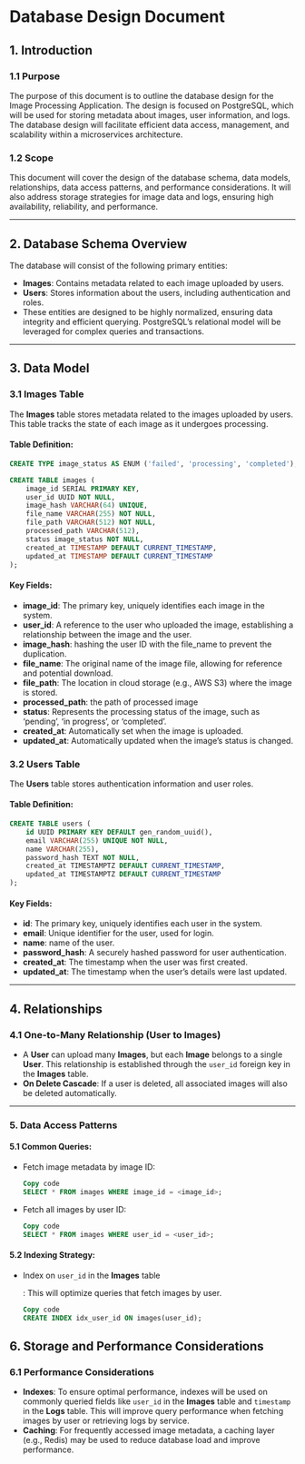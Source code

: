 # **Database Design Document**

## **1. Introduction**

### **1.1 Purpose**

The purpose of this document is to outline the database design for the Image Processing Application. The design is focused on PostgreSQL, which will be used for storing metadata about images, user information, and logs. The database design will facilitate efficient data access, management, and scalability within a microservices architecture.

### **1.2 Scope**

This document will cover the design of the database schema, data models, relationships, data access patterns, and performance considerations. It will also address storage strategies for image data and logs, ensuring high availability, reliability, and performance.

------

## **2. Database Schema Overview**

The database will consist of the following primary entities:

- **Images**: Contains metadata related to each image uploaded by users.
- **Users**: Stores information about the users, including authentication and roles.
- These entities are designed to be highly normalized, ensuring data integrity and efficient querying. PostgreSQL’s relational model will be leveraged for complex queries and transactions.

------

## **3. Data Model**

### **3.1 Images Table**

The **Images** table stores metadata related to the images uploaded by users. This table tracks the state of each image as it undergoes processing.

#### **Table Definition:**

```sql
CREATE TYPE image_status AS ENUM ('failed', 'processing', 'completed');

CREATE TABLE images (
    image_id SERIAL PRIMARY KEY,                
    user_id UUID NOT NULL,
    image_hash VARCHAR(64) UNIQUE,                      
    file_name VARCHAR(255) NOT NULL,            
    file_path VARCHAR(512) NOT NULL, 
    processed_path VARCHAR(512),         
    status image_status NOT NULL,               
    created_at TIMESTAMP DEFAULT CURRENT_TIMESTAMP,  
    updated_at TIMESTAMP DEFAULT CURRENT_TIMESTAMP   
);

```

#### **Key Fields:**

- **image_id**: The primary key, uniquely identifies each image in the system.
- **user_id**: A reference to the user who uploaded the image, establishing a relationship between the image and the user.
- **image_hash**: hashing the user ID with the file_name to prevent the duplication.
- **file_name**: The original name of the image file, allowing for reference and potential download.
- **file_path**: The location in cloud storage (e.g., AWS S3) where the image is stored.
- **processed_path**: the path of processed image
- **status**: Represents the processing status of the image, such as ‘pending’, ‘in progress’, or ‘completed’.
- **created_at**: Automatically set when the image is uploaded.
- **updated_at**: Automatically updated when the image’s status is changed.

### **3.2 Users Table**

The **Users** table stores authentication information and user roles.

#### **Table Definition:**

```sql
CREATE TABLE users (
    id UUID PRIMARY KEY DEFAULT gen_random_uuid(),
    email VARCHAR(255) UNIQUE NOT NULL,
    name VARCHAR(255),
    password_hash TEXT NOT NULL,
    created_at TIMESTAMPTZ DEFAULT CURRENT_TIMESTAMP,
    updated_at TIMESTAMPTZ DEFAULT CURRENT_TIMESTAMP
);

```

#### **Key Fields:**

- **id**: The primary key, uniquely identifies each user in the system.
- **email**: Unique identifier for the user, used for login.
- **name**: name of the user.
- **password_hash**: A securely hashed password for user authentication.
- **created_at**: The timestamp when the user was first created.
- **updated_at**: The timestamp when the user’s details were last updated.

------

## **4. Relationships**

### **4.1 One-to-Many Relationship (User to Images)**

- A **User** can upload many **Images**, but each **Image** belongs to a single **User**. This relationship is established through the `user_id` foreign key in the **Images** table.
- **On Delete Cascade**: If a user is deleted, all associated images will also be deleted automatically.

------

### **5. Data Access Patterns**

#### **5.1 Common Queries:**

- Fetch image metadata by image ID:

  ```sql
  Copy code
  SELECT * FROM images WHERE image_id = <image_id>;
  ```

- Fetch all images by user ID:

  ```sql
  Copy code
  SELECT * FROM images WHERE user_id = <user_id>;
  ```

#### **5.2 Indexing Strategy:**

- Index on `user_id` in the **Images** table

  : This will optimize queries that fetch images by user.

  ```sql
  Copy code
  CREATE INDEX idx_user_id ON images(user_id);
  ```

## **6. Storage and Performance Considerations**

### **6.1 Performance Considerations**

- **Indexes**: To ensure optimal performance, indexes will be used on commonly queried fields like `user_id` in the **Images** table and `timestamp` in the **Logs** table. This will improve query performance when fetching images by user or retrieving logs by service.
- **Caching**: For frequently accessed image metadata, a caching layer (e.g., Redis) may be used to reduce database load and improve performance.





## 
